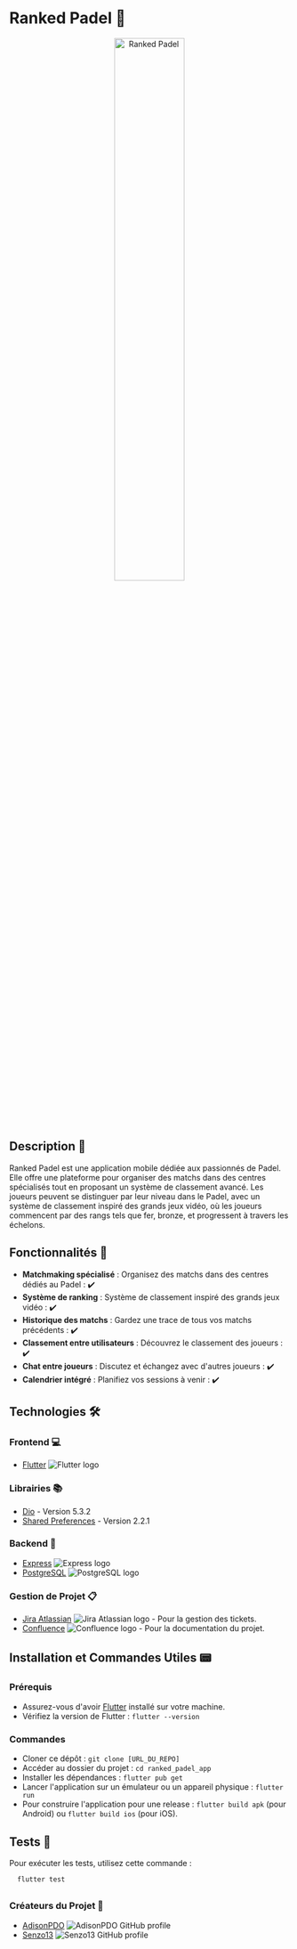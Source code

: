 # Ranked Padel 🎾

<div align="center" style="text-align:center">
<img src="app.png" alt="Ranked Padel" width="50%" height="50%"/>
</div>

## Description 🔬

Ranked Padel est une application mobile dédiée aux passionnés de Padel. Elle offre une plateforme pour organiser des matchs dans des centres spécialisés tout en proposant un système de classement avancé. Les joueurs peuvent se distinguer par leur niveau dans le Padel, avec un système de classement inspiré des grands jeux vidéo, où les joueurs commencent par des rangs tels que fer, bronze, et progressent à travers les échelons.

## Fonctionnalités 📝

- **Matchmaking spécialisé** : Organisez des matchs dans des centres dédiés au Padel : ✔️
- **Système de ranking** : Système de classement inspiré des grands jeux vidéo : ✔️
- **Historique des matchs** : Gardez une trace de tous vos matchs précédents : ✔️
- **Classement entre utilisateurs** : Découvrez le classement des joueurs : ✔️
- **Chat entre joueurs** : Discutez et échangez avec d'autres joueurs : ✔️
- **Calendrier intégré** : Planifiez vos sessions à venir : ✔️

## Technologies 🛠

### Frontend 💻

- [Flutter](https://flutter.dev/) <img src="https://img.shields.io/badge/-Flutter-02569B?style=flat-square&logo=flutter&logoColor=white" alt="Flutter logo">

### Librairies 📚

- [Dio](https://pub.dev/packages/dio) - Version 5.3.2
- [Shared Preferences](https://pub.dev/packages/shared_preferences) - Version 2.2.1

### Backend 📡

- [Express](https://expressjs.com/) <img src="https://img.shields.io/badge/-Express-black?style=flat-square&logo=express&logoColor=white" alt="Express logo">
- [PostgreSQL](https://www.postgresql.org/) <img src="https://img.shields.io/badge/-PostgreSQL-336791?style=flat-square&logo=postgresql&logoColor=white" alt="PostgreSQL logo">

### Gestion de Projet 📋

- [Jira Atlassian](https://faux-lien-jira.com/) <img src="https://img.shields.io/badge/-Jira-0052CC?style=flat-square&logo=jira&logoColor=white" alt="Jira Atlassian logo"> - Pour la gestion des tickets.
- [Confluence](https://faux-lien-confluence.com/) <img src="https://img.shields.io/badge/-Confluence-172B4D?style=flat-square&logo=confluence&logoColor=white" alt="Confluence logo"> - Pour la documentation du projet.

## Installation et Commandes Utiles 📟

### Prérequis

- Assurez-vous d'avoir [Flutter](https://flutter.dev/docs/get-started/install) installé sur votre machine.
- Vérifiez la version de Flutter : `flutter --version`

### Commandes

- Cloner ce dépôt : `git clone [URL_DU_REPO]`
- Accéder au dossier du projet : `cd ranked_padel_app`
- Installer les dépendances : `flutter pub get`
- Lancer l'application sur un émulateur ou un appareil physique : `flutter run`
- Pour construire l'application pour une release : `flutter build apk` (pour Android) ou `flutter build ios` (pour iOS).

## Tests 🧪

Pour exécuter les tests, utilisez cette commande :

```bash
  flutter test
```

##

### Créateurs du Projet 👥

- [AdisonPDO](https://github.com/AdisonPDO) <img src="https://img.shields.io/badge/-AdisonPDO-181717?style=flat-square&logo=github&logoColor=white" alt="AdisonPDO GitHub profile">
- [Senzo13](https://github.com/Senzo13) <img src="https://img.shields.io/badge/-Senzo13-181717?style=flat-square&logo=github&logoColor=white" alt="Senzo13 GitHub profile">
